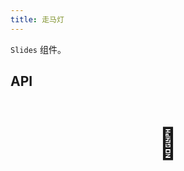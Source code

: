 ```yaml
---
title: 走马灯
---
```


`Slides` 组件。

## API

<div style="padding: 40px 0;font-size: 48px; text-align: center;">🚧</div>
